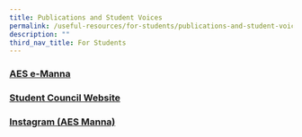 ```yaml
---
title: Publications and Student Voices
permalink: /useful-resources/for-students/publications-and-student-voices/
description: ""
third_nav_title: For Students
---
```

### [AES e-Manna](/useful-resources/for-students/publications-and-student-voices/aes-e-manna/)

### [Student Council Website](https://www.aesstudentcouncil.org/)

### [Instagram (AES Manna)](https://www.instagram.com/aes_manna/)
